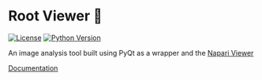 # Root Viewer 🌳

[![License](https://img.shields.io/pypi/l/magicgui.svg)](https://github.com/pyapp-kit/magicgui/blob/main/LICENSE)
[![Python Version](https://img.shields.io/pypi/pyversions/magicgui.svg)](https://python.org)

An image analysis tool built using PyQt as a wrapper and the [Napari Viewer](https://github.com/napari/napari)

[Documentation](https://wildrootlab.github.io/root-viewer/intro.html)
